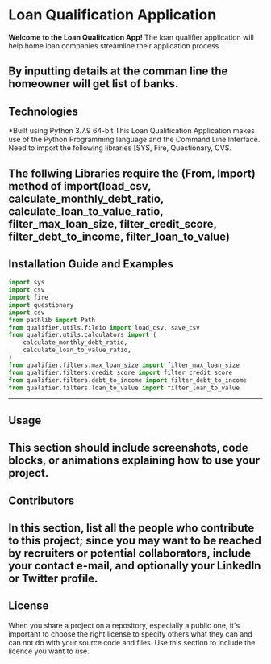 # Loan Qualification Application 

**Welcome to the Loan Qualifcation App!** 
The loan qualifier application will help home loan companies streamline their application process.

By inputting details at the comman line the homeowner will get list of banks.
---
## Technologies
*Built using Python 3.7.9 64-bit
This Loan Qualification Application makes use of the Python Programming language and the Command Line Interface. Need to import the following libraries [SYS, Fire, Questionary, CVS. 

The follwing Libraries require the (From, Import) method of import(load_csv, calculate_monthly_debt_ratio, calculate_loan_to_value_ratio, filter_max_loan_size, filter_credit_score, filter_debt_to_income, filter_loan_to_value)
---
## Installation Guide and Examples
```python
import sys
import csv
import fire
import questionary
import csv 
from pathlib import Path
from qualifier.utils.fileio import load_csv, save_csv
from qualifier.utils.calculators import (
    calculate_monthly_debt_ratio,
    calculate_loan_to_value_ratio,
)
from qualifier.filters.max_loan_size import filter_max_loan_size
from qualifier.filters.credit_score import filter_credit_score
from qualifier.filters.debt_to_income import filter_debt_to_income
from qualifier.filters.loan_to_value import filter_loan_to_value
```
---
## Usage
This section should include screenshots, code blocks, or animations explaining how to use your project.
---
## Contributors
In this section, list all the people who contribute to this project; since you may want to be reached by recruiters or potential collaborators, include your contact e-mail, and optionally your LinkedIn or Twitter profile.
---
## License
When you share a project on a repository, especially a public one, it's important to choose the right license to specify others what they can and can not do with your source code and files. Use this section to include the licence you want to use.
